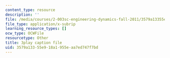 ```yaml
---
content_type: resource
description: ''
file: /media/courses/2-003sc-engineering-dynamics-fall-2011/3579a13355e918a1955eaa7ed747f7bd_Fo-Y6kEMURk.srt
file_type: application/x-subrip
learning_resource_types: []
ocw_type: OCWFile
resourcetype: Other
title: 3play caption file
uid: 3579a133-55e9-18a1-955e-aa7ed747f7bd
---
```

